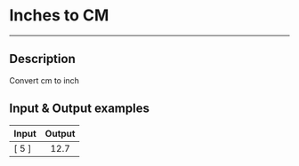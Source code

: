 # Inches to CM
---

## Description
Convert cm to inch

## Input & Output examples

|  Input  |  Output  |
| ------- | :------: |
|  [ 5 ]  |   12.7   |